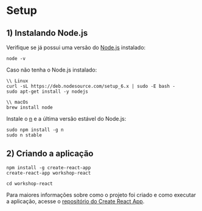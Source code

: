 # Setup

## 1) Instalando Node.js

Verifique se já possui uma versão do [Node.js](https://nodejs.org) instalado:
```
node -v
```
Caso não tenha o Node.js instalado:
```
\\ Linux
curl -sL https://deb.nodesource.com/setup_6.x | sudo -E bash -
sudo apt-get install -y nodejs

\\ macOs
brew install node
```

Instale o [n](https://github.com/tj/n) e a última versão estável do Node.js:
```
sudo npm install -g n
sudo n stable
```

## 2) Criando a aplicação

```
npm install -g create-react-app
create-react-app workshop-react

cd workshop-react
```

Para maiores informações sobre como o projeto foi criado e como executar a aplicação, acesse o [repositório do Create React App](https://github.com/facebookincubator/create-react-app).